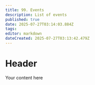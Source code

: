 ```yaml
---
title: 99. Events
description: List of events
published: true
date: 2025-07-27T03:14:03.884Z
tags: 
editor: markdown
dateCreated: 2025-07-27T03:13:42.479Z
---
```


# Header
Your content here